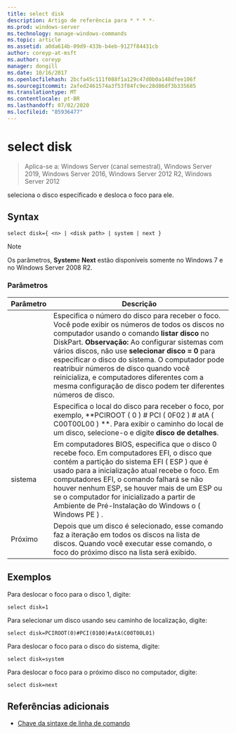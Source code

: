 ```yaml
---
title: select disk
description: Artigo de referência para * * * *-
ms.prod: windows-server
ms.technology: manage-windows-commands
ms.topic: article
ms.assetid: a0da614b-09d9-433b-b4eb-9127f84431cb
author: coreyp-at-msft
ms.author: coreyp
manager: dongill
ms.date: 10/16/2017
ms.openlocfilehash: 2bcfa45c111f088f1a129c47d0b0a148dfee106f
ms.sourcegitcommit: 2afed2461574a3f53f84fc9ec28d86df3b335685
ms.translationtype: MT
ms.contentlocale: pt-BR
ms.lasthandoff: 07/02/2020
ms.locfileid: "85936477"
---
```

# <a name="select-disk"></a>select disk

> Aplica-se a: Windows Server (canal semestral), Windows Server 2019, Windows Server 2016, Windows Server 2012 R2, Windows Server 2012

seleciona o disco especificado e desloca o foco para ele.



## <a name="syntax"></a>Syntax

```
select disk={ <n> | <disk path> | system | next }
```

> [!NOTE]
> Os **<disk path>** parâmetros, **System**e **Next** estão disponíveis somente no Windows 7 e no Windows Server 2008 R2.

### <a name="parameters"></a>Parâmetros

|  Parâmetro  |                                                                                                                                                                                                            Descrição                                                                                                                                                                                                            |
|-------------|-----------------------------------------------------------------------------------------------------------------------------------------------------------------------------------------------------------------------------------------------------------------------------------------------------------------------------------------------------------------------------------------------------------------------------------|
|     <n>     | Especifica o número do disco para receber o foco. Você pode exibir os números de todos os discos no computador usando o comando **listar disco** no DiskPart. **Observação:** Ao configurar sistemas com vários discos, não use **selecionar disco \= 0** para especificar o disco do sistema. O computador pode reatribuir números de disco quando você reinicializa, e computadores diferentes com a mesma configuração de disco podem ter diferentes números de disco. |
| <disk path> |                                                                                                                 Especifica o local do disco para receber o foco, por exemplo, **PCIROOT \( 0 \) \# PCI \( 0F02 \) \# atA \( C00T00L00 \) **. Para exibir o caminho do local de um disco, selecione-o e digite **disco de detalhes**.                                                                                                                  |
|   sistema    |                                 Em computadores BIOS, especifica que o disco 0 recebe foco. Em computadores EFI, o disco que contém a partição do sistema EFI \( ESP \) que é usado para a inicialização atual recebe o foco. Em computadores EFI, o comando falhará se não houver nenhum ESP, se houver mais de um ESP ou se o computador for inicializado a partir de Ambiente de Pré-Instalação do Windows o \( Windows PE \) .                                  |
|    Próximo     |                                                                                                                                     Depois que um disco é selecionado, esse comando faz a iteração em todos os discos na lista de discos. Quando você executar esse comando, o foco do próximo disco na lista será exibido.                                                                                                                                      |

## <a name="examples"></a>Exemplos
Para deslocar o foco para o disco 1, digite:

```
select disk=1
```

Para selecionar um disco usando seu caminho de localização, digite:

```
select disk=PCIROOT(0)#PCI(0100)#atA(C00T00L01)
```

Para deslocar o foco para o disco do sistema, digite:

```
select disk=system
```

Para deslocar o foco para o próximo disco no computador, digite:

```
select disk=next
```

## <a name="additional-references"></a>Referências adicionais
- [Chave da sintaxe de linha de comando](command-line-syntax-key.md)




